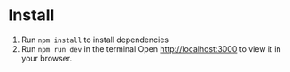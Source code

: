 # Install
1. Run `npm install` to install dependencies
2. Run `npm run dev` in the terminal
Open [http://localhost:3000](http://localhost:3000) to view it in your browser.

